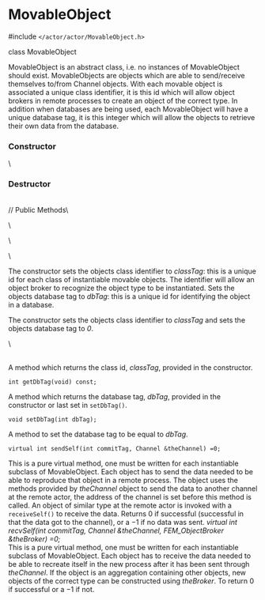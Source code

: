 # MovableObject

\#include  `</actor/actor/MovableObject.h>`

class MovableObject



MovableObject is an abstract class, i.e. no instances of MovableObject
should exist. MovableObjects are objects which are able to send/receive
themselves to/from Channel objects. With each movable object is
associated a unique class identifier, it is this id which will allow
object brokers in remote processes to create an object of the correct
type. In addition when databases are being used, each MovableObject will
have a unique database tag, it is this integer which will allow the
objects to retrieve their own data from the database.

### Constructor

\

### Destructor

\
// Public Methods\

\

\

\

The constructor sets the objects class identifier to *classTag*: this is
a unique id for each class of instantiable movable objects. The
identifier will allow an object broker to recognize the object type to
be instantiated. Sets the objects database tag to *dbTag*: this is a
unique id for identifying the object in a database.

The constructor sets the objects class identifier to *classTag* and sets
the objects database tag to *0*.

\

\
A method which returns the class id, *classTag*, provided in the
constructor.

```{.cpp}
int getDbTag(void) const;
```

A method which returns the database tag, *dbTag*, provided in the
constructor or last set in `setDbTag()`.

```{.cpp}
void setDbTag(int dbTag);
```

A method to set the database tag to be equal to *dbTag*.

```{.cpp}
virtual int sendSelf(int commitTag, Channel &theChannel) =0;
```

This is a pure virtual method, one must be written for each instantiable
subclass of MovableObject. Each object has to send the data needed to be
able to reproduce that object in a remote process. The object uses the
methods provided by *theChannel* object to send the data to another
channel at the remote actor, the address of the channel is set before
this method is called. An object of similar type at the remote actor is
invoked with a `receiveSelf()` to receive the data. Returns $0$ if
successful (successful in that the data got to the channel), or a $-1$
if no data was sent.
*virtual int recvSelf(int commitTag, Channel &theChannel,
FEM_ObjectBroker &theBroker) =0;*\
This is a pure virtual method, one must be written for each instantiable
subclass of MovableObject. Each object has to receive the data needed to
be able to recreate itself in the new process after it has been sent
through *theChannel*. If the object is an aggregation containing other
objects, new objects of the correct type can be constructed using
*theBroker*. To return $0$ if successful or a $-1$ if not.
